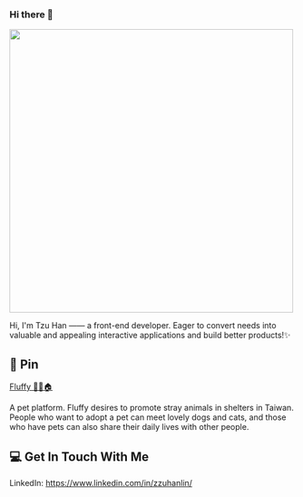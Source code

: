 ### Hi there 👋

<picture>
<img src="https://images.unsplash.com/photo-1537490268234-16f293c701a8?ixlib=rb-1.2.1&ixid=MnwxMjA3fDB8MHxwaG90by1wYWdlfHx8fGVufDB8fHx8&auto=format&fit=crop&w=1770&q=80" width="500"/>
</picture>


Hi, I'm Tzu Han —— a front-end developer. Eager to convert needs into valuable and appealing interactive applications and build better products!✨

## 📌 Pin
[Fluffy 🐶🐱🏠](https://github.com/zzuhann/fluffy)

A pet platform. Fluffy desires to promote stray animals in shelters in Taiwan. People who want to adopt a pet can meet lovely dogs and cats, and those who have pets can also share their daily lives with other people.

## 💻 Get In Touch With Me
LinkedIn: <https://www.linkedin.com/in/zzuhanlin/>
